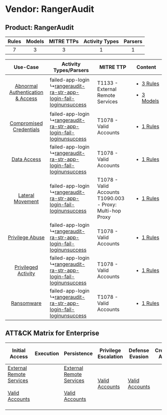 Vendor: RangerAudit
===================
Product: RangerAudit
--------------------
| Rules | Models | MITRE TTPs | Activity Types | Parsers |
|:-----:|:------:|:----------:|:--------------:|:-------:|
|   7   |   3    |     3      |       1        |    1    |

|    Use-Case    | Activity Types/Parsers    | MITRE TTP    | Content    |
|:----:| ---- | ---- | ---- |
| [Abnormal Authentication & Access](../../../UseCases/uc_abnormal_authentication_&_access.md) |  failed-app-login<br> ↳[rangeraudit-ra-str-app-login-fail-loginunsuccess](Ps/pC_rangerauditrastrapploginfailloginunsuccess.md)<br> | T1133 - External Remote Services<br>    | [<ul><li>3 Rules</li></ul><ul><li>3 Models</li></ul>](RM/r_m_rangeraudit_rangeraudit_Abnormal_Authentication_&_Access.md) |
|          [Compromised Credentials](../../../UseCases/uc_compromised_credentials.md)          |  failed-app-login<br> ↳[rangeraudit-ra-str-app-login-fail-loginunsuccess](Ps/pC_rangerauditrastrapploginfailloginunsuccess.md)<br> | T1078 - Valid Accounts<br>    | [<ul><li>1 Rules</li></ul>](RM/r_m_rangeraudit_rangeraudit_Compromised_Credentials.md)    |
|    [Data Access](../../../UseCases/uc_data_access.md)    |  failed-app-login<br> ↳[rangeraudit-ra-str-app-login-fail-loginunsuccess](Ps/pC_rangerauditrastrapploginfailloginunsuccess.md)<br> | T1078 - Valid Accounts<br>    | [<ul><li>1 Rules</li></ul>](RM/r_m_rangeraudit_rangeraudit_Data_Access.md)    |
|    [Lateral Movement](../../../UseCases/uc_lateral_movement.md)    |  failed-app-login<br> ↳[rangeraudit-ra-str-app-login-fail-loginunsuccess](Ps/pC_rangerauditrastrapploginfailloginunsuccess.md)<br> | T1078 - Valid Accounts<br>T1090.003 - Proxy: Multi-hop Proxy<br> | [<ul><li>1 Rules</li></ul>](RM/r_m_rangeraudit_rangeraudit_Lateral_Movement.md)    |
|    [Privilege Abuse](../../../UseCases/uc_privilege_abuse.md)    |  failed-app-login<br> ↳[rangeraudit-ra-str-app-login-fail-loginunsuccess](Ps/pC_rangerauditrastrapploginfailloginunsuccess.md)<br> | T1078 - Valid Accounts<br>    | [<ul><li>1 Rules</li></ul>](RM/r_m_rangeraudit_rangeraudit_Privilege_Abuse.md)    |
|    [Privileged Activity](../../../UseCases/uc_privileged_activity.md)    |  failed-app-login<br> ↳[rangeraudit-ra-str-app-login-fail-loginunsuccess](Ps/pC_rangerauditrastrapploginfailloginunsuccess.md)<br> | T1078 - Valid Accounts<br>    | [<ul><li>1 Rules</li></ul>](RM/r_m_rangeraudit_rangeraudit_Privileged_Activity.md)    |
|    [Ransomware](../../../UseCases/uc_ransomware.md)    |  failed-app-login<br> ↳[rangeraudit-ra-str-app-login-fail-loginunsuccess](Ps/pC_rangerauditrastrapploginfailloginunsuccess.md)<br> | T1078 - Valid Accounts<br>    | [<ul><li>1 Rules</li></ul>](RM/r_m_rangeraudit_rangeraudit_Ransomware.md)    |

ATT&CK Matrix for Enterprise
----------------------------
| Initial Access                                                                                                                                   | Execution | Persistence                                                                                                                                      | Privilege Escalation                                                | Defense Evasion                                                     | Credential Access | Discovery | Lateral Movement | Collection | Command and Control                                                                                                                       | Exfiltration | Impact |
| ------------------------------------------------------------------------------------------------------------------------------------------------ | --------- | ------------------------------------------------------------------------------------------------------------------------------------------------ | ------------------------------------------------------------------- | ------------------------------------------------------------------- | ----------------- | --------- | ---------------- | ---------- | ----------------------------------------------------------------------------------------------------------------------------------------- | ------------ | ------ |
| [External Remote Services](https://attack.mitre.org/techniques/T1133)<br><br>[Valid Accounts](https://attack.mitre.org/techniques/T1078)<br><br> |           | [External Remote Services](https://attack.mitre.org/techniques/T1133)<br><br>[Valid Accounts](https://attack.mitre.org/techniques/T1078)<br><br> | [Valid Accounts](https://attack.mitre.org/techniques/T1078)<br><br> | [Valid Accounts](https://attack.mitre.org/techniques/T1078)<br><br> |                   |           |                  |            | [Proxy: Multi-hop Proxy](https://attack.mitre.org/techniques/T1090/003)<br><br>[Proxy](https://attack.mitre.org/techniques/T1090)<br><br> |              |        |